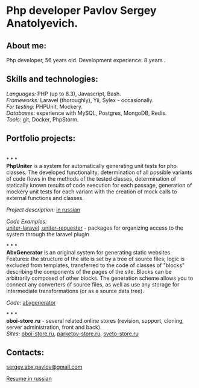 <h1>Php developer Pavlov Sergey Anatolyevich.</h1>

<h2>About me: </h2>
<p>Php developer, 56 years old. Development experience: 8 years .</p>
<h2>Skills and technologies:</h2>
<p><i>Languages:</i> PHP (up to 8.3), Javascript, Bash.<br />
<i>Frameworks: </i>Laravel (thoroughly), Yii, Sylex - occasionally.<br />
<i>For testing:</i> PHPUnit, Mockery.<br />
<i>Databases:</i> experience with MySQL, Postgres, MongoDB, Redis.<br />
<i>Tools: </i>git, Docker, PhpStorm.</p>
<h2>Portfolio projects:    </h2>
<p><br />* * *<br /><b>PhpUniter</b> is a system for automatically generating unit tests for php classes. The developed functionality: determination of all possible variants of code flows in the methods of the tested classes, determination of statically known results of code execution for each passage, generation of mockery unit tests for each variant with the creation of mock calls to external functions and classes.<br />  
 <p><i>Project description: </i>
<a href="https://github.com/SergAPavlov/resume/blob/main/PhpUniter.md">in russian</a>
<p><i>Code Examples:</i>
<br /><a href="https://github.com/uniter1-dev/uniter-laravel">uniter-laravel</a> ,<a href="https://github.com/uniter1-dev/uniter-requester">uniter-requester</a> - packages for organizing access to the system through the laravel plugin<br /></p>
<p>* * *<br /><b>AbxGenerator</b> is an original system for generating static websites. Features: the structure of the site is set by a tree of source files; logic is excluded from templates, transferred to the code of classes of "blocks" describing the components of the pages of the site. Blocks can be arbitrarily composed of other blocks. The generation scheme allows you to connect any converters of source files, as well as use any storage for intermediate transformations (or as a source data tree).<br />
<p><i>Code: </i><a href="https://bitbucket.org/serge357/abxgenerator" title="abxgenerator">abxgenerator</a><br />

<p>* * *<br /><b>oboi-store.ru</b> - several related online stores (revision, support, cloning, server administration, front and back).<br />
<i>Sites:</i> <a href="https://oboi-store.ru/" title="oboi-store.ru">oboi-store.ru</a>,
<a href="https://parketov-store.ru/" title="parketov-store.ru">parketov-store.ru</a>,
<a href="https://sveto-store.ru/" title="sveto-store.ru">sveto-store.ru</a>
</p>
<h2>Contacts:</h2>
<a href="mailto:sergey.abx.pavlov@gmail.com">sergey.abx.pavlov@gmail.com</a>

<a href="https://github.com/SergAPavlov/resume/blob/main/readme_ru.md">Resume in russian</a>
